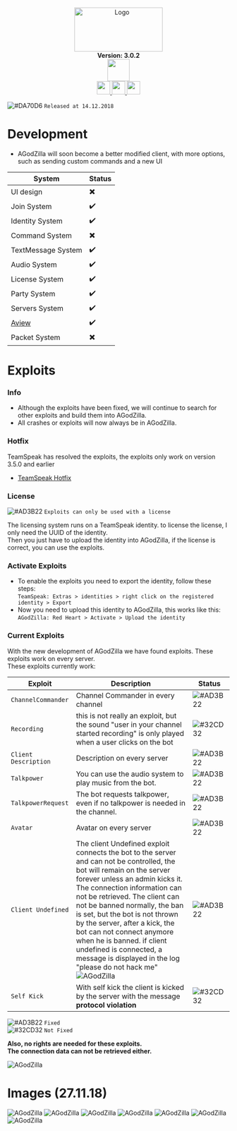 <p align="center">
  <br>
  <img width="200" height="100" alt="Logo" src="https://files.catbox.moe/1tk07f.png" />
  <br>
    <b>Version: 3.0.2 </b>
  <br>
<a href="https://github.com/cydolo/AGodZilla/releases" target="_blank">
  <img height="50" weight="50" align="center" src="https://pngimage.net/wp-content/uploads/2018/05/button-flat-png-7.png"/>
</a>


  <br>
   <a href="https://discord.gg/ZwgMfNz" target="_blank">
<img  height="30" weight="30" src="https://image.spreadshirtmedia.net/image-server/v1/mp/designs/137963376,width=178,height=178/discord-logo.png"/>
</a>  
 <a href="https://www.youtube.com/channel/UCgfXkVhgB1urzdvCJt6gR_w" target="_blank">
<img  height="30" weight="30" src="https://cdn.iconscout.com/icon/free/png-256/youtube-88-227910.png"/>
</a>
 <a href="https://twitter.com/cydolo" target="_blank">
<img  height="30" weight="30" src="http://i.imgur.com/tXSoThF.png"/>
</a>    
  <br>
 </p>


![#DA70D6](https://placehold.it/15/48D1CC/000000?text=+) `Released at 14.12.2018`  

# Development
- AGodZilla will soon become a better modified client, with more options, such as sending custom commands and a new UI    

| System | Status |
| --- | --- | 
| UI design | ✖️  |
| Join System | ✔️   |
| Identity System | ✔️   |
| Command System | ✖️  |
| TextMessage System | ✔️   |
| Audio System | ✔️   |
| License System | ✔️   |
| Party System | ✔️   |
| Servers System | ✔️   |
| <a target="_blank" href="https://files.catbox.moe/zpaqgf.PNG">Aview</a> | ✔️   |
| Packet System | ✖️  |

# Exploits
### Info
- Although the exploits have been fixed, we will continue to search for other exploits and build them into AGodZilla.
- All crashes or exploits will now always be in AGodZilla.

### Hotfix
TeamSpeak has resolved the exploits, the exploits only work on version 3.5.0 and earlier

- [TeamSpeak Hotfix](https://forum.teamspeak.com/threads/138368-TeamSpeak-3-server-3-5-1-hotfix-released?p=464166#post464166)  

### License
![#AD3B22](https://placehold.it/15/AD3B22/000000?text=+) `Exploits can only be used with a license`    

The licensing system runs on a TeamSpeak identity. to license the license, I only need the UUID of the identity.   
Then you just have to upload the identity into AGodZilla, if the license is correct, you can use the exploits.

### Activate Exploits

- To enable the exploits you need to export the identity, follow these steps:  
`TeamSpeak: Extras > identities > right click on the registered identity > Export`
- Now you need to upload this identity to AGodZilla, this works like this:  
`AGodZilla: Red Heart > Activate > Upload the identity`

### Current Exploits
With the new development of AGodZilla we have found exploits. These exploits work on every server.  
These exploits currently work:  

| Exploit | Description | Status |
| --- | --- | --- | 
| `ChannelCommander` | Channel Commander in every channel | ![#AD3B22](https://placehold.it/15/AD3B22/000000?text=+) |
| `Recording` | this is not really an exploit, but the sound "user in your channel started recording" is only played when a user clicks on the bot | ![#32CD32](https://placehold.it/15/32CD32/000000?text=+) |
| `Client Description` | Description on every server | ![#AD3B22](https://placehold.it/15/AD3B22/000000?text=+) |
| `Talkpower` | You can use the audio system to play music from the bot. | ![#AD3B22](https://placehold.it/15/AD3B22/000000?text=+)  |
| `TalkpowerRequest` | The bot requests talkpower, even if no talkpower is needed in the channel. | ![#AD3B22](https://placehold.it/15/AD3B22/000000?text=+) |
| `Avatar` | Avatar on every server | ![#AD3B22](https://placehold.it/15/AD3B22/000000?text=+) |
| `Client Undefined` | The client Undefined exploit connects the bot to the server and can not be controlled, the bot will remain on the server forever unless an admin kicks it. The connection information can not be retrieved. The client can not be banned normally, the ban is set, but the bot is not thrown by the server, after a kick, the bot can not connect anymore when he is banned. if client undefined is connected, a message is displayed in the log "please do not hack me" ![AGodZilla](https://files.catbox.moe/yk4u7d.PNG)| ![#AD3B22](https://placehold.it/15/32CD32/000000?text=+)  |
| `Self Kick` | With self kick the client is kicked by the server with the message **protocol violation** | ![#32CD32](https://placehold.it/15/32CD32/000000?text=+) |

![#AD3B22](https://placehold.it/15/AD3B22/000000?text=+) `Fixed`  
![#32CD32](https://placehold.it/15/32CD32/000000?text=+) `Not Fixed` 

**Also, no rights are needed for these exploits.**  
**The connection data can not be retrieved either.**  

![AGodZilla](https://files.catbox.moe/yy85c2.png)

# Images (27.11.18)
![AGodZilla](https://files.catbox.moe/txfmor.png)
![AGodZilla](https://files.catbox.moe/y03mjy.png)
![AGodZilla](https://files.catbox.moe/epbifb.png)
![AGodZilla](https://files.catbox.moe/683xci.png)
![AGodZilla](https://files.catbox.moe/as3xjm.png)
![AGodZilla](https://files.catbox.moe/rmdyqu.png)
![AGodZilla](https://files.catbox.moe/x0rpkw.png)

